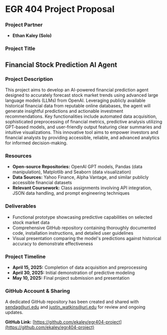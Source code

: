 # EGR 404 Project Proposal

### Project Partner
- **Ethan Kaley (Solo)**

### Project Title
## Financial Stock Prediction AI Agent

### Project Description
This project aims to develop an AI-powered financial prediction agent designed to accurately forecast stock market trends using advanced large language models (LLMs) from OpenAI. Leveraging publicly available historical financial data from reputable online databases, the agent will generate insightful predictions and actionable investment recommendations. Key functionalities include automated data acquisition, sophisticated preprocessing of financial metrics, predictive analysis utilizing GPT-based models, and user-friendly output featuring clear summaries and intuitive visualizations. This innovative tool aims to empower investors and financial analysts by providing accessible, reliable, and advanced analytics for informed decision-making.

### Resources
- **Open-source Repositories:** OpenAI GPT models, Pandas (data manipulation), Matplotlib and Seaborn (data visualization)
- **Data Sources:** Yahoo Finance, Alpha Vantage, and similar publicly accessible financial datasets
- **Relevant Coursework:** Class assignments involving API integration, JSON data handling, and prompt engineering techniques

### Deliverables
- Functional prototype showcasing predictive capabilities on selected stock market data
- Comprehensive GitHub repository containing thoroughly documented code, installation instructions, and detailed user guidelines
- Visual presentation comparing the model's predictions against historical accuracy to demonstrate effectiveness

### Project Timeline
- **April 15, 2025:** Completion of data acquisition and preprocessing
- **April 30, 2025:** Initial demonstration of predictive modeling
- **May 10, 2025:** Final project submission and presentation

### GitHub Account & Sharing
A dedicated GitHub repository has been created and shared with sendag@uri.edu and justin_watkins@uri.edu for review and ongoing updates.

**GitHub Link:** [https://github.com/ekaley/egr404-project](https://github.com/ekaley/egr404-project)

